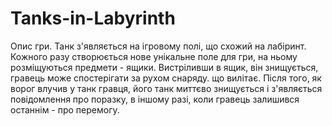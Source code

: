 # Tanks-in-Labyrinth
Опис гри. Танк з'являється на ігровому полі, що схожий на лабіринт. Кожного разу створюється нове унікальне поле для гри, на ньому розміщуються предмети - ящики. Вистріливши в ящик, він знищується, гравець може спостерігати за рухом снаряду. що вилітає. Після того, як ворог влучив у танк гравця, його танк миттєво знищується і з'являється повідомлення про поразку, в іншому разі, коли гравець залишився останнім - про перемогу.
